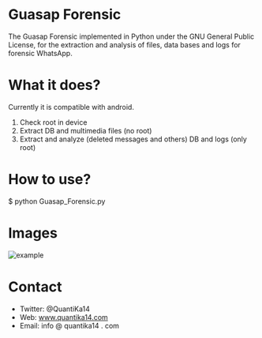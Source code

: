 # Guasap Forensic
The Guasap Forensic implemented in Python under the GNU General Public License, for the extraction and analysis of files, data bases and logs for forensic WhatsApp.

# What it does?
Currently it is compatible with android.

1. Check root in device
2. Extract DB and multimedia files (no root)
3. Extract and analyze (deleted messages and others) DB and logs (only root)

# How to use?

$ python Guasap_Forensic.py

# Images

![example](/images/guasap.png)

# Contact

* Twitter: @QuantiKa14
* Web: www.quantika14.com
* Email: info @ quantika14 . com
